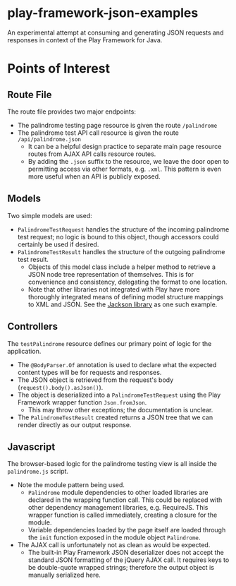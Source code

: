 play-framework-json-examples
============================

An experimental attempt at consuming and generating JSON requests and responses in context of the Play Framework for Java.

# Points of Interest

## Route File

The route file provides two major endpoints:
* The palindrome testing page resource is given the route `/palindrome`
* The palindrome test API call resource is given the route `/api/palindrome.json`
  * It can be a helpful design practice to separate main page resource routes from AJAX API calls resource routes.
  * By adding the `.json` suffix to the resource, we leave the door open to permitting access via other formats, e.g. `.xml`.  This pattern is even more useful when an API is publicly exposed.

## Models

Two simple models are used:
* `PalindromeTestRequest` handles the structure of the incoming palindrome test request; no logic is bound to this object, though accessors could certainly be used if desired.
* `PalindromeTestResult` handles the structure of the outgoing palindrome test result.
  * Objects of this model class include a helper method to retrieve a JSON node tree representation of themselves.  This is for convenience and consistency, delegating the format to one location.
  * Note that other libraries not integrated with Play have more thoroughly integrated means of defining model structure mappings to XML and JSON.  See the [Jackson library](https://github.com/FasterXML/jackson) as one such example.

## Controllers

The `testPalindrome` resource defines our primary point of logic for the application.
* The `@BodyParser.Of` annotation is used to declare what the expected content types will be for requests and responses.
* The JSON object is retrieved from the request's body (`request().body().asJson()`).
* The object is deserialized into a `PalindromeTestRequest` using the Play Framework wrapper function `Json.fromJson`.
  * This may throw other exceptions; the documentation is unclear.
* The `PalindromeTestResult` created returns a JSON tree that we can render directly as our output response.

## Javascript

The browser-based logic for the palindrome testing view is all inside the `palindrome.js` script.
* Note the module pattern being used.
  * `Palindrome` module dependencies to other loaded libraries are declared in the wrapping function call.  This could be replaced with other dependency management libraries, e.g. RequireJS.  This wrapper function is called immediately, creating a closure for the module.
  * Variable dependencies loaded by the page itself are loaded through the `init` function exposed in the module object `Palindrome`.
* The AJAX call is unfortunately not as clean as would be expected.
  * The built-in Play Framework JSON deserializer does not accept the standard JSON formatting of the jQuery AJAX call.  It requires keys to be double-quote wrapped strings; therefore the output object is manually serialized here.

